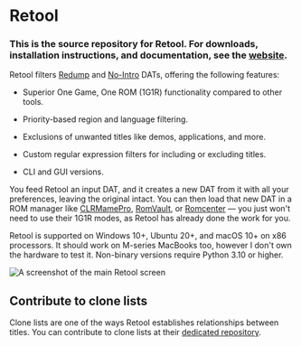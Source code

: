 # Retool

### This is the source repository for Retool. For downloads, installation instructions, and documentation, see the [website](https://unexpectedpanda.github.io/retool/).

Retool filters [Redump](http://redump.org/) and [No-Intro](https://www.no-intro.org/)
DATs, offering the following features:

* Superior One Game, One ROM (1G1R) functionality compared to other tools.

* Priority-based region and language filtering.

* Exclusions of unwanted titles like demos, applications, and more.

* Custom regular expression filters for including or excluding titles.

* CLI and GUI versions.

You feed Retool an input DAT, and it creates a new DAT from it with all your preferences,
leaving the original intact. You can then load that new DAT in a ROM manager
like [CLRMamePro](https://mamedev.emulab.it/clrmamepro/), [RomVault](https://www.romvault.com/),
or [Romcenter](https://www.romcenter.com/) &mdash; you just won't need to use their
1G1R modes, as Retool has already done the work for you.

Retool is supported on Windows 10+, Ubuntu 20+, and macOS 10+ on x86 processors. It should
work on M-series MacBooks too, however I don't own the hardware to test it. Non-binary
versions require Python 3.10 or higher.

![A screenshot of the main Retool screen](https://unexpectedpanda.github.io/retool/images/main-app.png)

## Contribute to clone lists

Clone lists are one of the ways Retool establishes relationships between titles. You can
contribute to clone lists at their [dedicated repository](https://github.com/unexpectedpanda/retool-clonelists-metadata).
